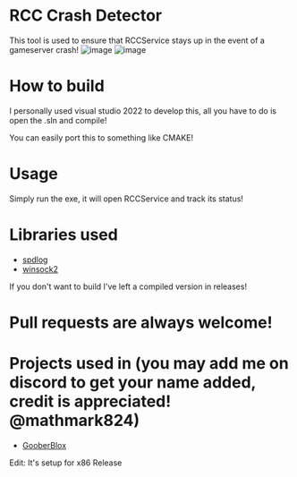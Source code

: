 # RCC Crash Detector
 This tool is used to ensure that RCCService stays up in the event of a gameserver crash!
![image](https://imgur.com/zFA4KUQ.png)
![image](https://imgur.com/wrZdyhW.png)

# How to build
I personally used visual studio 2022 to develop this, all you have to do is open the .sln and compile!

You can easily port this to something like CMAKE!

# Usage
Simply run the exe, it will open RCCService and track its status!

# Libraries used

* [spdlog](https://github.com/gabime/spdlog)
* [winsock2](https://learn.microsoft.com/en-us/windows/win32/api/winsock2/)

If you don't want to build I've left a compiled version in releases!

# Pull requests are always welcome!

# Projects used in (you may add me on discord to get your name added, credit is appreciated! @mathmark824)

* [GooberBlox](https://goober.biz/register)


Edit: It's setup for x86 Release